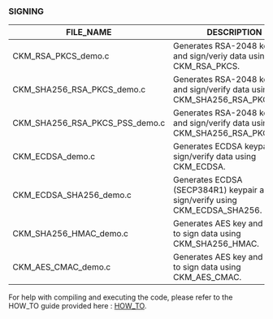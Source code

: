 ### SIGNING

| FILE_NAME | DESCRIPTION |
| --- | --- |
| CKM_RSA_PKCS_demo.c | Generates RSA-2048 keypair and sign/veriy data using CKM_RSA_PKCS. |
| CKM_SHA256_RSA_PKCS_demo.c	| Generates RSA-2048 keypair and sign/verify data using CKM_SHA256_RSA_PKCS. |
| CKM_SHA256_RSA_PKCS_PSS_demo.c | Generates RSA-2048 keypair and sign/verify data using CKM_SHA256_RSA_PKCS_PSS. |
| CKM_ECDSA_demo.c | Generates ECDSA keypair and sign/verify data using CKM_ECDSA. |
| CKM_ECDSA_SHA256_demo.c | Generates ECDSA (SECP384R1) keypair and sign/verify using CKM_ECDSA_SHA256. |
| CKM_SHA256_HMAC_demo.c | Generates AES key and uses it to sign data using CKM_SHA256_HMAC. |
| CKM_AES_CMAC_demo.c | Generates AES key and uses it to sign data using CKM_AES_CMAC. |


For help with compiling and executing the code, please refer to the HOW_TO guide provided here : [HOW_TO](/C_Samples/HOW_TO.md).
